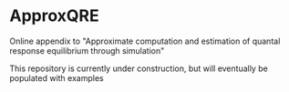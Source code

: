 # ApproxQRE
Online appendix to "Approximate computation and estimation of quantal response equilibrium through simulation"

This repository is currently under construction, but will eventually be populated with examples
